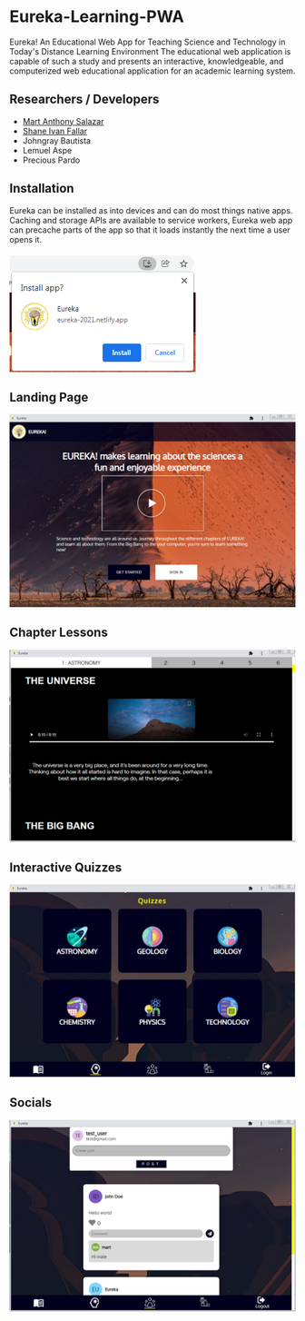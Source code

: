 # Eureka-Learning-PWA

Eureka! An Educational Web App for Teaching Science and Technology in Today's Distance Learning Environment The educational web application is capable of such a study and presents an interactive, knowledgeable, and computerized web educational application for an academic learning system.

## Researchers / Developers
- [Mart Anthony Salazar](https://github.com/mart-anthony-stark)
- [Shane Ivan Fallar](https://github.com/IFallar)
- Johngray Bautista
- Lemuel Aspe
- Precious Pardo

## Installation

Eureka can be installed as into devices and can do most things native apps.<br>
Caching and storage APIs are available to service workers, Eureka web app can precache parts of the app so that it loads instantly the next time a user opens it.<br><br>
<img src="https://github.com/mart-anthony-stark/Eureka-Learning-PWA/blob/main/screenshots/installation.png?raw=true" alt="installation" />

## Landing Page

<img src="https://github.com/mart-anthony-stark/Eureka-Learning-PWA/blob/main/screenshots/Landing.png?raw=true" />

## Chapter Lessons

<img src="https://github.com/mart-anthony-stark/Eureka-Learning-PWA/blob/main/screenshots/Chapters.png?raw=true" alt="Chapter Lessons"/>

## Interactive Quizzes

<img src="https://github.com/mart-anthony-stark/Eureka-Learning-PWA/blob/main/screenshots/Quizzes.png?raw=true" alt="Quizzes"/>


## Socials
<img src="https://github.com/mart-anthony-stark/Eureka-Learning-PWA/blob/main/screenshots/Community.png?raw=true" alt="Community"/>
